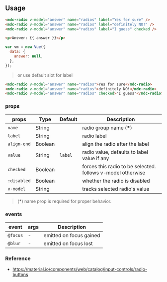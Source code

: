 ## Usage

```html
<mdc-radio v-model="answer" name="radios" label="Yes for sure" />
<mdc-radio v-model="answer" name="radios" label="definitely NO!" />
<mdc-radio v-model="answer" name="radios" label="I guess" checked />

<p>Answer: {{ answer }}</p>
```

```javascript
var vm = new Vue({
  data: {
    answer: null,
  },
});
```

> or use default slot for label

```html
<mdc-radio v-model="answer" name="radios">Yes for sure</mdc-radio>
<mdc-radio v-model="answer" name="radios">definitely NO!</mdc-radio>
<mdc-radio v-model="answer" name="radios" checked>"I guess"</mdc-radio>
```

### props

| props       | Type    | Default | Description                                                 |
| ----------- | ------- | ------- | ----------------------------------------------------------- |
| `name`      | String  |         | radio group name (**\***)                                   |
| `label`     | String  |         | radio label                                                 |
| `align-end` | Boolean |         | align the radio after the label                             |
| `value`     | String  | `label` | radio value, defaults to label value if any                 |
| `checked`   | Boolean |         | forces this radio to be selected. follows v-model otherwise |
| `:disabled` | Boolean |         | whether the radio is disabled                               |
| `v-model`   | String  |         | tracks selected radio's value                               |

> (**\***) name prop is required for proper behavior.

### events

| event    | args | Description             |
| -------- | ---- | ----------------------- |
| `@focus` | -    | emitted on focus gained |
| `@blur`  | -    | emitted on focus lost   |

### Reference

- <https://material.io/components/web/catalog/input-controls/radio-buttons>
